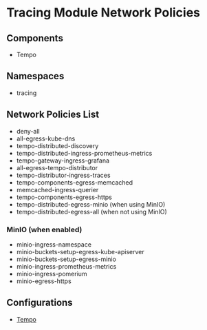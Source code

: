 # Tracing Module Network Policies

## Components
- Tempo

## Namespaces
- tracing

## Network Policies List
- deny-all
- all-egress-kube-dns
- tempo-distributed-discovery
- tempo-distributed-ingress-prometheus-metrics
- tempo-gateway-ingress-grafana
- all-egress-tempo-distributor
- tempo-distributor-ingress-traces
- tempo-components-egress-memcached
- memcached-ingress-querier
- tempo-components-egress-https
- tempo-distributed-egress-minio (when using MinIO)
- tempo-distributed-egress-all (when not using MinIO)

### MinIO (when enabled)
- minio-ingress-namespace
- minio-buckets-setup-egress-kube-apiserver
- minio-buckets-setup-egress-minio
- minio-ingress-prometheus-metrics
- minio-ingress-pomerium
- minio-egress-https

## Configurations
- [Tempo](tempo.md)
